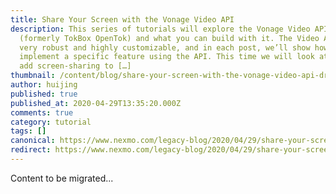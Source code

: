 ```yaml
---
title: Share Your Screen with the Vonage Video API
description: This series of tutorials will explore the Vonage Video API
  (formerly TokBox OpenTok) and what you can build with it. The Video API is
  very robust and highly customizable, and in each post, we’ll show how to
  implement a specific feature using the API. This time we will look at how to
  add screen-sharing to […]
thumbnail: /content/blog/share-your-screen-with-the-vonage-video-api-dr/Blog_Share-Your-Screen_1200x600.png
author: huijing
published: true
published_at: 2020-04-29T13:35:20.000Z
comments: true
category: tutorial
tags: []
canonical: https://www.nexmo.com/legacy-blog/2020/04/29/share-your-screen-with-the-vonage-video-api-dr
redirect: https://www.nexmo.com/legacy-blog/2020/04/29/share-your-screen-with-the-vonage-video-api-dr
---
```


Content to be migrated...
